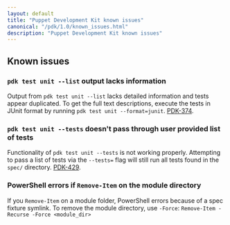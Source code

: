 ```yaml
---
layout: default
title: "Puppet Development Kit known issues"
canonical: "/pdk/1.0/known_issues.html"
description: "Puppet Development Kit known issues"
---
```


## Known issues

### `pdk test unit --list` output lacks information

Output from `pdk test unit --list` lacks detailed information and tests appear duplicated. To get the full text descriptions, execute the tests in JUnit format by running `pdk test unit --format=junit`. [PDK-374](https://tickets.puppetlabs.com/browse/PDK-374).

### `pdk test unit --tests` doesn't pass through user provided list of tests

Functionality of `pdk test unit --tests` is not working properly. Attempting to pass a list of tests via the `--tests=` flag will still run all tests found in the `spec/` directory. [PDK-429](https://tickets.puppetlabs.com/browse/PDK-429).

### PowerShell errors if `Remove-Item` on the module directory

If you `Remove-Item` on a module folder, PowerShell errors because of a spec fixture symlink. To remove the module directory, use `-Force`: `Remove-Item -Recurse -Force <module_dir>` <!--SDK-316-->


